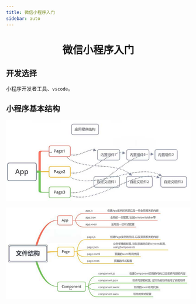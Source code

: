 ```yaml
---
title: 微信小程序入门
sidebar: auto
---
```


# <center>微信小程序入门</center>

## 开发选择

小程序开发者工具、`vscode`。

## 小程序基本结构

![code](../.vuepress/public/mpjg.jpg)

![code](../.vuepress/public/mpjg2.jpg)

